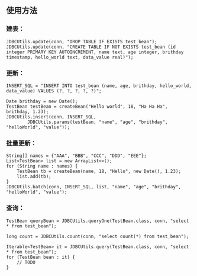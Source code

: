 ## 使用方法

### 建表：

	JDBCUtils.update(conn, "DROP TABLE IF EXISTS test_bean");
	JDBCUtils.update(conn, "CREATE TABLE IF NOT EXISTS test_bean (id integer PRIMARY KEY AUTOINCREMENT, name text, age integer, brithday timestamp, hello_world text, data_value real)");

### 更新：

	INSERT_SQL = "INSERT INTO test_bean (name, age, brithday, hello_world, data_value) VALUES (?, ?, ?, ?, ?)";

	Date brithday = new Date();
	TestBean testBean = createBean("Hello world", 18, "Ha Ha Ha", brithday, 1.23);	
	JDBCUtils.insert(conn, INSERT_SQL,
			JDBCUtils.params(testBean, "name", "age", "brithday", "helloWorld", "value"));

### 批量更新：

	String[] names = {"AAA", "BBB", "CCC", "DDD", "EEE"};
	List<TestBean> list = new ArrayList<>();
	for (String name : names) {
		TestBean tb = createBean(name, 18, "Hello", new Date(), 1.23);
		list.add(tb);
	}
	JDBCUtils.batch(conn, INSERT_SQL, list, "name", "age", "brithday", "helloWorld", "value");

### 查询：

	TestBean queryBean = JDBCUtils.queryOne(TestBean.class, conn, "select * from test_bean");

	long count = JDBCUtils.count(conn, "select count(*) from test_bean");

	Iterable<TestBean> it = JDBCUtils.query(TestBean.class, conn, "select * from test_bean");
	for (TestBean bean : it) {
		// TODO
	}


